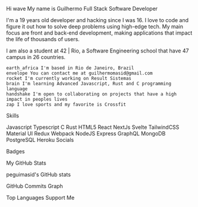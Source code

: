 Hi wave My name is Guilhermo
Full Stack Software Developer

I'm a 19 years old developer and hacking since I was 16. I love to code and figure it out how to solve deep problems using high-edge tech. My main focus are front and back-end development, making applications that impact the life of thousands of users.

I am also a student at 42 | Rio, a Software Engineering school that have 47 campus in 26 countries.

    earth_africa I'm based in Rio de Janeiro, Brazil
    envelope You can contact me at guilhermomasid@gmail.com
    rocket I'm currently working on Result Sistemas
    brain I'm learning Advanced Javascript, Rust and C programming language
    handshake I'm open to collaborating on projects that have a high impact in peoples lives
    zap I love sports and my favorite is Crossfit

Skills

Javascript Typescript C Rust HTML5 React NextJs Svelte TailwindCSS Material UI Redux Webpack NodeJS Express GraphQL MongoDB PostgreSQL Heroku
Socials

Badges

My GitHub Stats

peguimasid's GitHub stats

GitHub Commits Graph

Top Languages
Support Me

